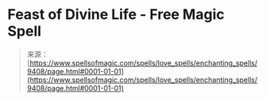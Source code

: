 <!--yml

category: 未分类

date: 2024-06-12 18:45:40

-->

# Feast of Divine Life - Free Magic Spell

> 来源：[https://www.spellsofmagic.com/spells/love_spells/enchanting_spells/9408/page.html#0001-01-01](https://www.spellsofmagic.com/spells/love_spells/enchanting_spells/9408/page.html#0001-01-01)
